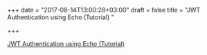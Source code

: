+++
date = "2017-08-14T13:00:28+03:00"
draft = false
title = "JWT Authentication using Echo (Tutorial)  "

+++

<p><a href="https://www.youtube.com/watch?v=a-AvW2MZU98&t=380s">JWT Authentication using Echo (Tutorial)  </a></p>

